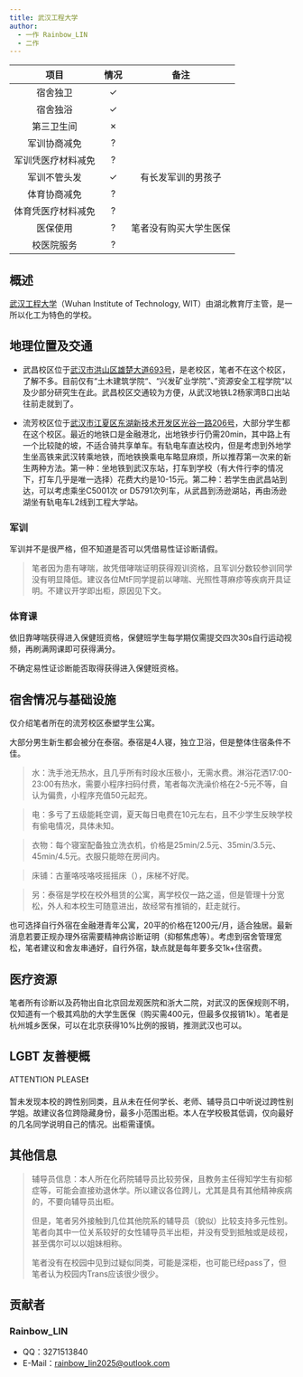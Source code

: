 ```yaml
---
title: 武汉工程大学
author:
  - 一作 Rainbow_LIN
  - 二作
---
```


|        项目        | 情况 |     备注     |
| :----------------: | :--: | :----------: |
|宿舍独卫| ✓ ||
|宿舍独浴| ✓  ||
|第三卫生间| ✗ ||
|军训协商减免|  ?  ||
|军训凭医疗材料减免|  ?   ||
|军训不管头发|  ✓  | 有长发军训的男孩子 |
|体育协商减免|  ?   ||
|体育凭医疗材料减免|  ?   ||
|医保使用|  ?   | 笔者没有购买大学生医保 |
|校医院服务|   ?  ||

## 概述

[武汉工程大学](https://www.wit.edu.cn)（Wuhan Institute of Technology, WIT）由湖北教育厅主管，是一所以化工为特色的学校。

## 地理位置及交通

- 武昌校区位于[武汉市洪山区雄楚大道693号](https://www.amap.com/place/B001B0IFRF)，是老校区，笔者不在这个校区，了解不多。目前仅有“土木建筑学院“、“兴发矿业学院”、”资源安全工程学院“以及少部分研究生在此。武昌校区交通较为方便，从武汉地铁L2杨家湾B口出站往前走就到了。

- 流芳校区位于[武汉市江夏区东湖新技术开发区光谷一路206号](https://www.amap.com/place/B001B0IFRE)，大部分学生都在这个校区。最近的地铁口是金融港北，出地铁步行仍需20min，其中路上有一个比较陡的坡，不适合骑共享单车。有轨电车直达校内，但是考虑到外地学生坐高铁来武汉转乘地铁，而地铁换乘电车略显麻烦，所以推荐第一次来的新生两种方法。第一种：坐地铁到武汉东站，打车到学校（有大件行李的情况下，打车几乎是唯一选择）花费大约是10-15元。第二种：若学生由武昌站到达，可以考虑乘坐C5001次 or D5791次列车，从武昌到汤逊湖站，再由汤逊湖坐有轨电车L2线到工程大学站。

### 军训

军训并不是很严格，但不知道是否可以凭借易性证诊断请假。

>笔者因为患有哮喘，故凭借哮喘证明获得观训资格，且军训分数较参训同学没有明显降低。建议各位MtF同学提前以哮喘、光照性荨麻疹等疾病开具证明。不建议开学即出柜，原因见下文。

### 体育课

依旧靠哮喘获得进入保健班资格，保健班学生每学期仅需提交四次30s自行运动视频，再刷满网课即可获得满分。

不确定易性证诊断能否取得获得进入保健班资格。

## 宿舍情况与基础设施

仅介绍笔者所在的流芳校区泰塑学生公寓。

大部分男生新生都会被分在泰宿。泰宿是4人寝，独立卫浴，但是整体住宿条件不佳。

>水：洗手池无热水，且几乎所有时段水压极小，无需水费。淋浴花洒17:00-23:00有热水，需要小程序扫码付费，笔者每次洗澡价格在2-5元不等，自认为偏贵，小程序充值50元起充。

>电：多亏了五级能耗空调，夏天每日电费在10元左右，且不少学生反映学校有偷电情况，具体未知。

>衣物：每个寝室配备独立洗衣机，价格是25min/2.5元、35min/3.5元、45min/4.5元。衣服只能晾在房间内。

>床铺：古董咯吱咯吱摇摇床（），床梯不好爬。

>另：泰宿是学校在校外租赁的公寓，离学校仅一路之遥，但是管理十分宽松，外人和本校生可随意进出，故经常有推销的，赶走就行。
  
  也可选择自行外宿在金融港青年公寓，20平的价格在1200元/月，适合独居。最新消息若要正规办理外宿需要精神病诊断证明（抑郁焦虑等）。考虑到宿舍管理宽松，笔者建议和舍友串通好，自行外宿，缺点就是每年要多交1k+住宿费。
  
## 医疗资源

  笔者所有诊断以及药物出自北京回龙观医院和浙大二院，对武汉的医保规则不明，仅知道有一个极其鸡肋的大学生医保（购买需400元，但最多仅报销1k）。笔者是杭州城乡医保，可以在北京获得10%比例的报销，推测武汉也可以。
  
## LGBT 友善梗概

ATTENTION PLEASE❗️

  暂未发现本校的跨性别同类，且从未在任何学长、老师、辅导员口中听说过跨性别学姐。故建议各位跨隐藏身份，最多小范围出柜。本人在学校极其低调，仅向最好的几名同学说明自己的情况。出柜需谨慎。

## 其他信息

>辅导员信息：本人所在化药院辅导员比较劳保，且教务主任得知学生有抑郁症等，可能会直接劝退休学。所以建议各位跨儿，尤其是具有其他精神疾病的，不要向辅导员出柜。
>
>但是，笔者另外接触到几位其他院系的辅导员（貌似）比较支持多元性别。笔者向其中一位关系较好的女性辅导员半出柜，并没有受到抵触或是歧视，甚至偶尔可以以姐妹相称。
>
>笔者没有在校园中见到过疑似同类，可能是深柜，也可能已经pass了，但笔者认为校园内Trans应该很少很少。

## 贡献者

### Rainbow_LIN

- QQ：3271513840
- E-Mail：<rainbow_lin2025@outlook.com>
